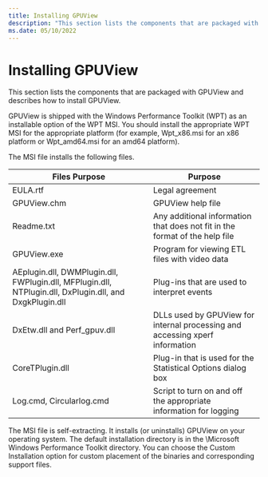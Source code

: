 ```yaml
---
title: Installing GPUView
description: "This section lists the components that are packaged with GPUView and describes how to install GPUView."
ms.date: 05/10/2022
---
```


# Installing GPUView

This section lists the components that are packaged with GPUView and describes how to install GPUView.

GPUView is shipped with the Windows Performance Toolkit (WPT) as an installable option of the WPT MSI. You should install the appropriate WPT MSI for the appropriate platform (for example, Wpt_x86.msi for an x86 platform or Wpt_amd64.msi for an amd64 platform). 

The MSI file installs the following files.

| Files Purpose                                                                                           | Purpose                                                                      |
|---------------------------------------------------------------------------------------------------------|------------------------------------------------------------------------------|
| EULA.rtf                                                                                                | Legal agreement                                                              |
| GPUView.chm                                                                                             | GPUView help file                                                            |
| Readme.txt                                                                                              | Any additional information that does not fit in the format of the help file  |
| GPUView.exe                                                                                             | Program for viewing ETL files with video data                                |
| AEplugin.dll, DWMPlugin.dll, FWPlugin.dll, MFPlugin.dll, NTPlugin.dll, DxPlugin.dll, and DxgkPlugin.dll | Plug-ins that are used to interpret events                                   |
| DxEtw.dll and Perf_gpuv.dll                                                                             | DLLs used by GPUView for internal processing and accessing xperf information |
| CoreTPlugin.dll                                                                                         | Plug-in that is used for the Statistical Options dialog box                  |
| Log.cmd, Circularlog.cmd                                                                                | Script to turn on and off the appropriate information for logging            |

The MSI file is self-extracting. It installs (or uninstalls) GPUView on your operating system. The default installation directory is in the \Microsoft Windows Performance Toolkit directory. You can choose the Custom Installation option for custom placement of the binaries and corresponding support files.

